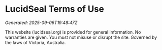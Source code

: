 # LucidSeal Terms of Use
_Generated: 2025-09-06T19:48:47Z_

This website (lucidseal.org) is provided for general information. No warranties are given.
You must not misuse or disrupt the site. Governed by the laws of Victoria, Australia.
